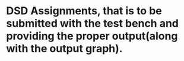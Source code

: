 # DSD Assignments, that is to be submitted with the test bench and providing the proper output(along with the output graph).
